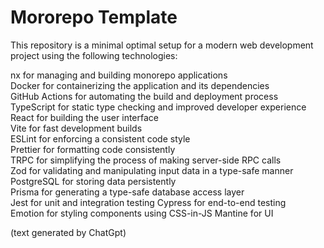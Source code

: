 # Mororepo Template

This repository is a minimal optimal setup for a modern web development project using the following technologies:

nx for managing and building monorepo applications  
Docker for containerizing the application and its dependencies  
GitHub Actions for automating the build and deployment process  
TypeScript for static type checking and improved developer experience  
React for building the user interface  
Vite for fast development builds  
ESLint for enforcing a consistent code style  
Prettier for formatting code consistently  
TRPC for simplifying the process of making server-side RPC calls  
Zod for validating and manipulating input data in a type-safe manner  
PostgreSQL for storing data persistently  
Prisma for generating a type-safe database access layer  
Jest for unit and integration testing
Cypress for end-to-end testing  
Emotion for styling components using CSS-in-JS
Mantine for UI

(text generated by ChatGpt)
